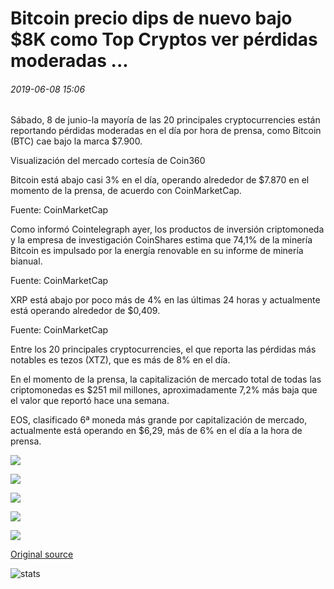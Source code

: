 # Bitcoin precio dips de nuevo bajo $8K como Top Cryptos ver pérdidas moderadas ...

###### 2019-06-08 15:06

Sábado, 8 de junio-la mayoría de las 20 principales cryptocurrencies están reportando pérdidas moderadas en el día por hora de prensa, como Bitcoin (BTC) cae bajo la marca $7.900.

Visualización del mercado cortesía de Coin360

Bitcoin está abajo casi 3% en el día, operando alrededor de $7.870 en el momento de la prensa, de acuerdo con CoinMarketCap.

Fuente: CoinMarketCap

Como informó Cointelegraph ayer, los productos de inversión criptomoneda y la empresa de investigación CoinShares estima que 74,1% de la minería Bitcoin es impulsado por la energía renovable en su informe de minería bianual.

Fuente: CoinMarketCap

XRP está abajo por poco más de 4% en las últimas 24 horas y actualmente está operando alrededor de $0,409.

Fuente: CoinMarketCap

Entre los 20 principales cryptocurrencies, el que reporta las pérdidas más notables es tezos (XTZ), que es más de 8% en el día.

En el momento de la prensa, la capitalización de mercado total de todas las criptomonedas es $251 mil millones, aproximadamente 7,2% más baja que el valor que reportó hace una semana.

EOS, clasificado 6ª moneda más grande por capitalización de mercado, actualmente está operando en $6,29, más de 6% en el día a la hora de prensa.

![](https://s3.cointelegraph.com/storage/uploads/view/84fa5168cb9d29acff77bd310905fb1b.png)

![](https://s3.cointelegraph.com/storage/uploads/view/d4bb21c6c6fefd13635b220969289941.png)

![](https://s3.cointelegraph.com/storage/uploads/view/41dbaed58313f0f02c2e7479c598cbfc.png)

![](https://s3.cointelegraph.com/storage/uploads/view/eca1451f2c728b97665042406aab3aaf.png)

![](https://s3.cointelegraph.com/storage/uploads/view/c10a24b0e84f9e85e0fb5a978330c8ba.png)

[Original source](https://cointelegraph.com/news/bitcoin-price-dips-back-under-8k-as-top-cryptos-see-moderate-losses)

![stats](https://c.statcounter.com/11760860/0/a89fa40b/1/ "stats")